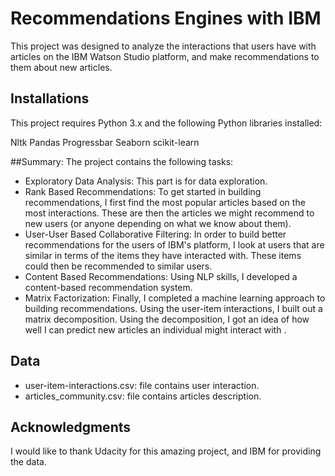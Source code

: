 # Recommendations Engines with IBM
This project was designed to analyze the interactions that users have with articles on the IBM Watson Studio platform, and make recommendations to them about new articles.

## Installations
This project requires Python 3.x and the following Python libraries installed:

Nltk
Pandas
Progressbar
Seaborn
scikit-learn

##Summary:
The project contains the following tasks:

- Exploratory Data Analysis: This part is for data exploration.
- Rank Based Recommendations: To get started in building recommendations, I first find the most popular articles based on the most interactions. These are then the articles we might recommend to new users (or anyone depending on what we know about them).
- User-User Based Collaborative Filtering: In order to build better recommendations for the users of IBM's platform, I look at users that are similar in terms of the items they have interacted with. These items could then be recommended to similar users.
- Content Based Recommendations: Using NLP skills, I developed a content-based recommendation system.
- Matrix Factorization: Finally, I completed a machine learning approach to building recommendations. Using the user-item interactions, I built out a matrix decomposition. Using the decomposition, I got an idea of how well I can predict new articles an individual might interact with .

## Data
- user-item-interactions.csv: file contains user interaction.
- articles_community.csv: file contains articles description.
## Acknowledgments
I would like to thank Udacity for this amazing project, and IBM for providing the data.
